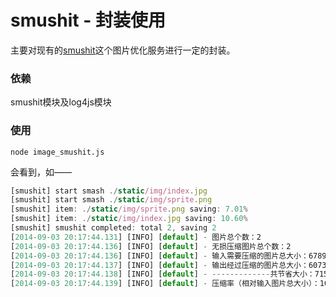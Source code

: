 # smushit - 封装使用

主要对现有的[smushit](https://github.com/colorhook/node-smushit)这个图片优化服务进行一定的封装。

### 依赖
smushit模块及log4js模块

### 使用

```shell
node image_smushit.js
```

会看到，如——


```javascript
[smushit] start smash ./static/img/index.jpg
[smushit] start smash ./static/img/sprite.png
[smushit] item: ./static/img/sprite.png saving: 7.01%
[smushit] item: ./static/img/index.jpg saving: 10.60%
[smushit] smushit completed: total 2, saving 2
[2014-09-03 20:17:44.131] [INFO] [default] - 图片总个数：2
[2014-09-03 20:17:44.136] [INFO] [default] - 无损压缩图片总个数：2
[2014-09-03 20:17:44.136] [INFO] [default] - 输入需要压缩的图片总大小：678949 Bytes
[2014-09-03 20:17:44.137] [INFO] [default] - 输出经过压缩的图片总大小：607394 Bytes
[2014-09-03 20:17:44.138] [INFO] [default] - -------------共节省大小：71555 Bytes
[2014-09-03 20:17:44.139] [INFO] [default] - 压缩率（相对输入图片总大小）：10.54%
```
